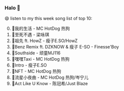 

### Halo 👋

😄 listen to my this week song list of top 10:

0. 🌈我的生活 - MC HotDog 热狗
1. 🌈至死不遇 - 梁咏琪
2. 🌈祖先 ft. HowZ - 瘦子E.SO/HowZ
3. 🌈Benz Remix ft. DZKNOW & 瘦子 E-SO - Finesse'Boy
4. 🌈Southside - 顽童MJ116
5. 🌈嘿嘿Taxi - MC HotDog 热狗
6. 🌈Intro - 瘦子E.SO
7. 🌈NFT - MC HotDog 热狗
8. 🌈流星小夜曲 - MC HotDog 热狗/岑宁儿
9. 🌈Act Like U Know - 陈冠希/Just Blaze

